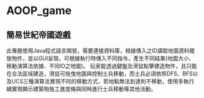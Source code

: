 # AOOP_game
## 簡易世紀帝國遊戲
此專題使用Java程式語言開發，需要連接資料庫，根據傳入之ID讀取地圖資料擺放物件，並以GUI呈現，可根據執行時傳入不同指令，產生不同結果(地圖大小、移動演算法依據、不同ID之地圖)。
玩家能透過鍵盤及滑鼠點擊建造物件，且只能在合法區域建造，滑鼠可拖曳地圖與控制士兵移動，而士兵必須依照DFS、BFS以及UCS三種演算法實現不同的移動方式，若地點無法到達則不移動，使用多執行續實現顯示建築物施工進度條與同時進行士兵移動等其他活動。
